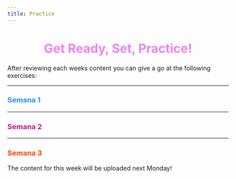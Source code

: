 ```yaml
---
title: Practice
---
```

<style>
h1 {text-align: center;}

</style>

<h1 style="color:Violet">Get Ready, Set, Practice!</h1>

<p>After reviewing each weeks content you can give a go at the following exercises:</p>

<hr>

<h3 lang="es" style="color:DodgerBlue"><strong>Semana 1</strong></h3>


<hr>
<h3 lang="es" style="color:MediumVioletRed"><strong>Semana 2</strong></h3>

<hr>
<h3 lang="es" style="color:OrangeRed"><strong>Semana 3</strong></h3>
<p>The content for this week will be uploaded next Monday!</p>






